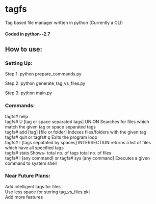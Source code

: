 # tagfs

Tag based file manager written in python (Currently a CLI)

#### Coded in python--2.7

## How to use:

### Setting Up: 

Step 1:
python prepare_commands.py

Step 2:
python generate_tag_vs_files.py

Step 3:
python main.py

### Commands:

tagfs# help  
tagfs# U [tag or space separated tags] UNION Searches for files which match the given tag or space separated tags  
tagfs# add [tag] [file or folder] Indexes files/folders with the given tag  
tagfs# quit or tagfs# q Exits the program loop  
tagfs# I [tags sepatated by spaces] INTERSECTION returns a list of files which have all specified tags  
tagfs# stats Shows- total no. of tags total no. of files  
tagfs# ! [any command] or tagfs# sys [any command] Executes a given command to system shell  

### Near Future Plans:  
Add intelligent tags for files  
Use less space for storing tag_vs_files.pkl  
Add more features  
